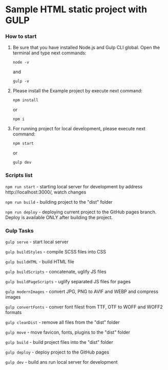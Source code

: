 # Sample HTML static project with GULP

### How to start

1. Be sure that you have installed Node.js and Gulp CLI global.
   Open the terminal and type next commands:

   ```
   node -v
   ```
   and

   ```
   gulp -v
   ```
2. Please install the Example project by execute next command:

   ```
   npm install
   ```
   or

   ```
   npm i
   ```
3. For running project for local development, please execute next command:

   ```
   npm start
   ```
   or

   ```
   gulp dev
   ```

### Scripts list

`npm run start` - starting local server for development by address http://localhost:3000/, watch changes

`npm run build` - building project to the "dist" folder

`npm run deploy` - deploying current project to the GitHub pages branch. Deploy is available ONLY after building the project.

### Gulp Tasks

`gulp serve` - start local server

`gulp buildStyles` - compile SCSS files into CSS

`gulp buildHTML` - build HTML file

`gulp buildScripts` - concatenate, uglify JS files

`gulp buildPageScripts` - uglify separated JS files for pages

`gulp modernImages` - convert JPG, PNG to AVIF and WEBP and compress images

`gulp convertFonts` - conver font filest from TTF, OTF to WOFF and WOFF2 formats

`gulp cleanDist` - remove all files from the "dist" folder

`gulp move` - move favicon, fonts, plugins to the "dist" folder

`gulp build` - build project files into the "dist" folder

`gulp deploy` - deploy project to the GitHub pages

`gulp dev` - build ans run local server for development